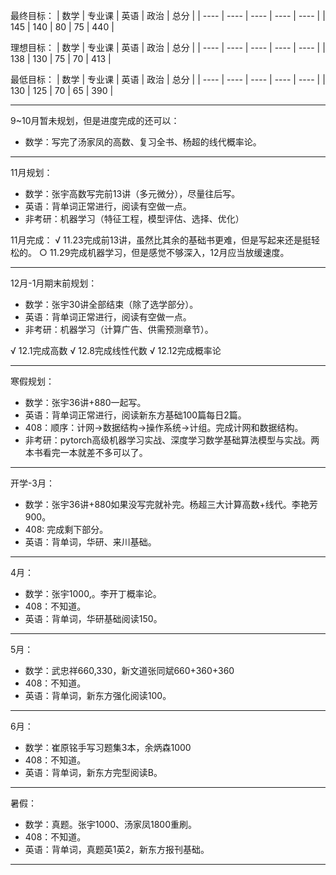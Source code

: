 最终目标：
| 数学 | 专业课 | 英语 | 政治 | 总分 |
| ---- | ---- | ---- | ---- | ---- |
| 145 | 140 | 80 | 75 | 440 |

理想目标：
| 数学 | 专业课 | 英语 | 政治 | 总分 |
| ---- | ---- | ---- | ---- | ---- |
| 138 | 130 | 75 | 70 | 413 |

最低目标：
| 数学 | 专业课 | 英语 | 政治 | 总分 |
| ---- | ---- | ---- | ---- | ---- |
| 130 | 125 | 70 | 65 | 390 |

---

9~10月暂未规划，但是进度完成的还可以：
- 数学：写完了汤家凤的高数、复习全书、杨超的线代概率论。

---

11月规划：
- 数学：张宇高数写完前13讲（多元微分），尽量往后写。
- 英语：背单词正常进行，阅读有空做一点。
- 非考研：机器学习（特征工程，模型评估、选择、优化）

11月完成：
√ 11.23完成前13讲，虽然比其余的基础书更难，但是写起来还是挺轻松的。
○ 11.29完成机器学习，但是感觉不够深入，12月应当放缓速度。

---

12月-1月期末前规划：
- 数学：张宇30讲全部结束（除了选学部分）。
- 英语：背单词正常进行，阅读有空做一点。
- 非考研：机器学习（计算广告、供需预测章节）。

√ 12.1完成高数
√ 12.8完成线性代数
√ 12.12完成概率论

---

寒假规划：
- 数学：张宇36讲+880一起写。
- 英语：背单词正常进行，阅读新东方基础100篇每日2篇。
- 408：顺序：计网->数据结构->操作系统->计组。完成计网和数据结构。
- 非考研：pytorch高级机器学习实战、深度学习数学基础算法模型与实战。两本书看完一本就差不多可以了。

---

开学-3月：
- 数学：张宇36讲+880如果没写完就补完。杨超三大计算高数+线代。李艳芳900。
- 408: 完成剩下部分。
- 英语：背单词，华研、来川基础。

---

4月：
- 数学：张宇1000,。李开丁概率论。
- 408：不知道。
- 英语：背单词，华研基础阅读150。

---

5月：
- 数学：武忠祥660,330，新文道张同斌660+360+360
- 408：不知道。
- 英语：背单词，新东方强化阅读100。

---

6月：
- 数学：崔原铭手写习题集3本，余炳森1000
- 408：不知道。
- 英语：背单词，新东方完型阅读B。

---

暑假：
- 数学：真题。张宇1000、汤家凤1800重刷。
- 408：不知道。
- 英语：背单词，真题英1英2，新东方报刊基础。

---